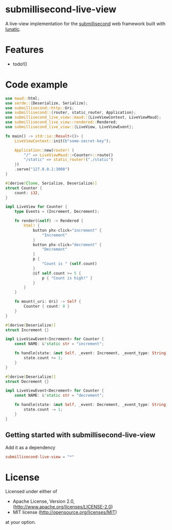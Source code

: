 # submillisecond-live-view

A live-view implementation for the [submillisecond] web framework built with [lunatic].

# Features

- todo!()

# Code example

```rust
use maud::html;
use serde::{Deserialize, Serialize};
use submillisecond::http::Uri;
use submillisecond::{router, static_router, Application};
use submillisecond_live_view::maud::{LiveViewContext, LiveViewMaud};
use submillisecond_live_view::rendered::Rendered;
use submillisecond_live_view::{LiveView, LiveViewEvent};

fn main() -> std::io::Result<()> {
    LiveViewContext::init(b"some-secret-key");

    Application::new(router! {
        "/" => LiveViewMaud::<Counter>::route()
        "/static" => static_router!("./static")
    })
    .serve("127.0.0.1:3000")
}

#[derive(Clone, Serialize, Deserialize)]
struct Counter {
    count: i32,
}

impl LiveView for Counter {
    type Events = (Increment, Decrement);

    fn render(&self) -> Rendered {
        html! {
            button phx-click="increment" {
                "Increment"
            }
            button phx-click="decrement" {
                "Decrement"
            }
            p {
                "Count is " (self.count)
            }
            @if self.count >= 5 {
                p { "Count is high!" }
            }
        }
    }

    fn mount(_uri: Uri) -> Self {
        Counter { count: 0 }
    }
}

#[derive(Deserialize)]
struct Increment {}

impl LiveViewEvent<Increment> for Counter {
    const NAME: &'static str = "increment";

    fn handle(state: &mut Self, _event: Increment, _event_type: String) {
        state.count += 1;
    }
}

#[derive(Deserialize)]
struct Decrement {}

impl LiveViewEvent<Decrement> for Counter {
    const NAME: &'static str = "decrement";

    fn handle(state: &mut Self, _event: Decrement, _event_type: String) {
        state.count -= 1;
    }
}
```

## Getting started with submillisecond-live-view

Add it as a dependency

```toml
submillisecond-live-view = "*"
```

# License

Licensed under either of

- Apache License, Version 2.0, (http://www.apache.org/licenses/LICENSE-2.0)
- MIT license (http://opensource.org/licenses/MIT)

at your option.

[lunatic]: https://lunatic.solutions
[submillisecond]: https://github.com/lunatic-solutions/submillisecond
